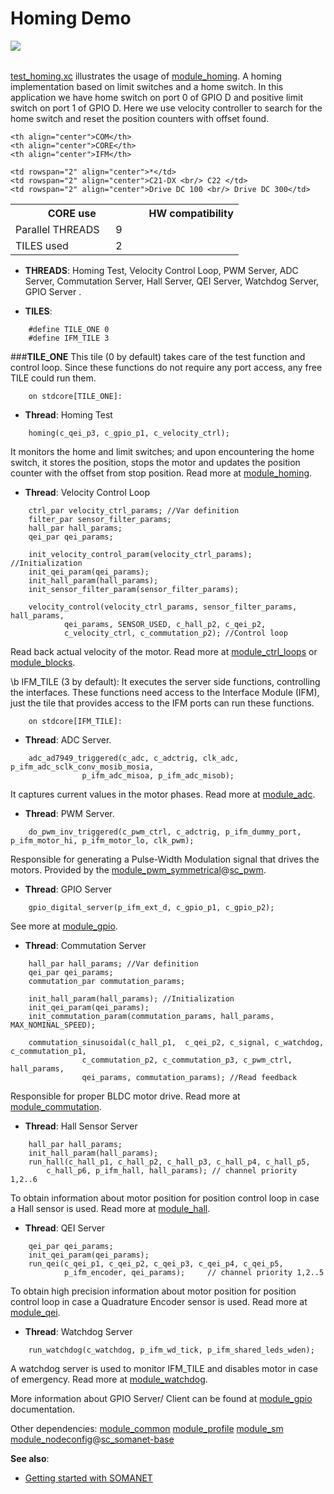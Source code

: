 Homing Demo
=======================
<a href="https://github.com/synapticon/sc_sncn_motorctrl_sin/blob/master/SYNAPTICON.md">
<img align="left" src="https://s3-eu-west-1.amazonaws.com/synapticon-resources/images/logos/synapticon_fullname_blackoverwhite_280x48.png"/>
</a>
<br/>
<br/>

[test_homing.xc](https://github.com/synapticon/sc_sncn_motorctrl_sin/blob/master/test_homing/src/test_homing.xc) illustrates the usage of [module_homing][module_homing]. A homing implementation based on limit switches and a home switch.
In this application we have home switch on port 0 of GPIO D and positive limit switch on port 1 of GPIO D. Here we use velocity controller to search for the home switch and reset the position counters with offset found.

<table align="center" cellpadding="5" width="80%">
<tr>
    <th colspan="2">CORE use</th>
    <td rowspan="3" width="1px"></td>
    <th colspan="3">HW compatibility</th>
</tr>
<tr>
    <td>Parallel THREADS</td>
    <td width="30px" align="center"> 9 </td>

    <th align="center">COM</th>
    <th align="center">CORE</th>
    <th align="center">IFM</th>
</tr>
<tr>
    <td>TILES used</td>
    <td width="30px" align="center"> 2 </td>

    <td rowspan="2" align="center">*</td>
    <td rowspan="2" align="center">C21-DX <br/> C22 </td>
    <td rowspan="2" align="center">Drive DC 100 <br/> Drive DC 300</td>
</tr>
</table>

- **THREADS**:  Homing Test, Velocity Control Loop, PWM Server, ADC Server, Commutation Server, Hall Server, QEI Server, Watchdog Server, GPIO Server . 

- **TILES**:
```
	#define TILE_ONE 0
	#define IFM_TILE 3
```

###**TILE_ONE** 
This tile (0 by default) takes care of the test function and control loop. Since these functions do not require any port access, any free TILE could run them.
```
	on stdcore[TILE_ONE]:
```
- **Thread**: Homing Test
```
	homing(c_qei_p3, c_gpio_p1, c_velocity_ctrl);
```
It monitors the home and limit switches; and upon encountering the home switch, it stores the position, stops the motor and updates the position counter with the offset from stop position.  Read more at [module_homing][module_homing].

- **Thread**: Velocity Control Loop
```
	ctrl_par velocity_ctrl_params; //Var definition
	filter_par sensor_filter_params;
	hall_par hall_params;
	qei_par qei_params;

	init_velocity_control_param(velocity_ctrl_params); //Initialization
	init_qei_param(qei_params);
	init_hall_param(hall_params);
	init_sensor_filter_param(sensor_filter_params);

	velocity_control(velocity_ctrl_params, sensor_filter_params, hall_params, 
			qei_params, SENSOR_USED, c_hall_p2, c_qei_p2, 
			c_velocity_ctrl, c_commutation_p2); //Control loop
```

Read back actual velocity of the motor. Read more at [module_ctrl_loops][module_ctrl_loops] or [module_blocks][module_blocks].

\b IFM_TILE (3 by default): It executes the server side functions, controlling the interfaces. These functions need access to the Interface Module (IFM), just the tile that provides access to the IFM ports can run these functions.  

```
	on stdcore[IFM_TILE]:
```
- **Thread**: ADC Server.
```	
	adc_ad7949_triggered(c_adc, c_adctrig, clk_adc, p_ifm_adc_sclk_conv_mosib_mosia,
				p_ifm_adc_misoa, p_ifm_adc_misob);
```	
It captures current values in the motor phases. Read more at [module_adc][module_adc].		
	
- **Thread**: PWM Server.
```
	do_pwm_inv_triggered(c_pwm_ctrl, c_adctrig, p_ifm_dummy_port, p_ifm_motor_hi, p_ifm_motor_lo, clk_pwm);
```
Responsible for generating a Pulse-Width Modulation signal that drives the motors. Provided by the [module_pwm_symmetrical][module_pwm_symmetrical]@[sc_pwm][sc_pwm].

- **Thread**: GPIO Server
```			
	gpio_digital_server(p_ifm_ext_d, c_gpio_p1, c_gpio_p2);
```
See more at [module_gpio][module_gpio].


- **Thread**: Commutation Server 
```
	hall_par hall_params; //Var definition
	qei_par qei_params;
	commutation_par commutation_params;

	init_hall_param(hall_params); //Initialization
	init_qei_param(qei_params);
	init_commutation_param(commutation_params, hall_params, MAX_NOMINAL_SPEED); 

	commutation_sinusoidal(c_hall_p1,  c_qei_p2, c_signal, c_watchdog, c_commutation_p1,
				c_commutation_p2, c_commutation_p3, c_pwm_ctrl, hall_params,
				qei_params, commutation_params); //Read feedback
```
Responsible for proper BLDC motor drive. Read more at [module_commutation][module_commutation].

- **Thread**: Hall Sensor Server
```
	hall_par hall_params;
	init_hall_param(hall_params);
	run_hall(c_hall_p1, c_hall_p2, c_hall_p3, c_hall_p4, c_hall_p5,
		c_hall_p6, p_ifm_hall, hall_params); // channel priority 1,2..6
```
To obtain information about motor position for position control loop in case a Hall sensor is used. Read more at [module_hall][module_hall].

- **Thread**: QEI Server
```
	qei_par qei_params;
	init_qei_param(qei_params);
	run_qei(c_qei_p1, c_qei_p2, c_qei_p3, c_qei_p4, c_qei_p5,
			p_ifm_encoder, qei_params);  	// channel priority 1,2..5
```
To obtain high precision information about motor position for position control loop in case a Quadrature Encoder sensor is used. Read more at [module_qei][module_qei].

- **Thread**: Watchdog Server
```
	run_watchdog(c_watchdog, p_ifm_wd_tick, p_ifm_shared_leds_wden);
```
A watchdog server is used to monitor IFM_TILE and disables motor in case of emergency. Read more at [module_watchdog][module_watchdog].


More information about GPIO Server/ Client can be found at [module_gpio][module_gpio] documentation.

Other dependencies: [module_common][module_common] [module_profile][module_profile] [module_sm][module_sm]
 [module_nodeconfig][module_nodeconfig]@[sc_somanet-base][sc_somanet-base]

**See also**:

- [Getting started with SOMANET][getting_started_somanet]    


[sc_sncn_ethercat]:https://github.com/synapticon/sc_sncn_ethercat
[sc_pwm]: https://github.com/synapticon/sc_pwm
[sc_somanet-base]: https://github.com/synapticon/sc_somanet-base

[module_adc]: https://github.com/synapticon/sc_sncn_motorctrl_sin/tree/master/module_adc
[module_hall]: https://github.com/synapticon/sc_sncn_motorctrl_sin/tree/master/module_hall
[module_watchdog]: https://github.com/synapticon/sc_sncn_motorctrl_sin/tree/master/module_watchdog
[modle_ecat_drive]: https://github.com/synapticon/sc_sncn_motorctrl_sin/tree/master/module_ecat_drive
[module_ctrl_loops]: https://github.com/synapticon/sc_sncn_motorctrl_sin/tree/master/module_ctrl_loops
[module_blocks]: https://github.com/synapticon/sc_sncn_motorctrl_sin/tree/master/module_blocks
[module_qei]: https://github.com/synapticon/sc_sncn_motorctrl_sin/tree/master/module_qei
[module_commutation]: https://github.com/synapticon/sc_sncn_motorctrl_sin/tree/master/module_commutation
[module_gpio]: https://github.com/synapticon/sc_sncn_motorctrl_sin/tree/master/module_gpio
[module_common]: https://github.com/synapticon/sc_sncn_motorctrl_sin/tree/master/module_common
[module_sm]: https://github.com/synapticon/sc_sncn_motorctrl_sin/tree/master/module_sm
[module_homing]: https://github.com/synapticon/sc_sncn_motorctrl_sin/tree/master/test_homing
[module_profile]:https://github.com/synapticon/sc_sncn_motorctrl_sin/tree/master/module_profile

[module_ethercat]: https://github.com/synapticon/sc_sncn_ethercat/tree/master/module_ethercat

[module_pwm_symmetrical]: https://github.com/synapticon/sc_pwm/tree/master/module_pwm_symmetrical

[module_nodeconfig]: https://github.com/synapticon/sc_somanet-base/tree/master/module_nodeconfig

[how_to_configure_motors]: https://github.com/synapticon/sc_sncn_motorctrl_sin/blob/master/howto/HOW_TO_CONFIGURE_MOTORS.md
[getting_started_somanet]: http://doc.synapticon.com/wiki/index.php/Category:Getting_Started_with_SOMANET
